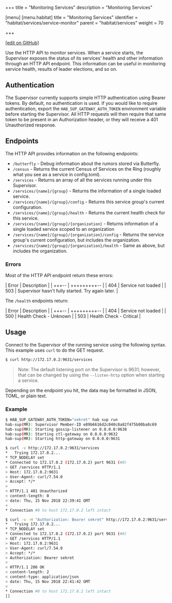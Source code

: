 +++
title = "Monitoring Services"
description = "Monitoring Services"

[menu]
  [menu.habitat]
    title = "Monitoring Services"
    identifier = "habitat/services/service-monitor"
    parent = "habitat/services"
    weight = 70

+++

[\[edit on GitHub\]](https://github.com/habitat-sh/habitat/blob/master/components/docs-chef-io/content/habitat/service_monitor.md)

Use the HTTP API to monitor services. When a service starts, the Supervisor exposes the status of its services' health and other information through an HTTP API endpoint. This information can be useful in monitoring service health, results of leader elections, and so on.

## Authentication

The Supervisor currently supports simple HTTP authentication using Bearer tokens. By default, no authentication is used. If you would like to require authentication, export the `HAB_SUP_GATEWAY_AUTH_TOKEN` environment variable before starting the Supervisor. All HTTP requests will then require that same token to be present in an Authorization header, or they will receive a 401 Unauthorized response.

## Endpoints

The HTTP API provides information on the following endpoints:

* `/butterfly` - Debug information about the rumors stored via Butterfly.
* `/census` - Returns the current Census of Services on the Ring (roughly what you see as a service in config.toml).
* `/services` - Returns an array of all the services running under this Supervisor.
* `/services/{name}/{group}` - Returns the information of a single loaded service.
* `/services/{name}/{group}/config` - Returns this service group's current configuration.
* `/services/{name}/{group}/health` - Returns the current health check for this service.
* `/services/{name}/{group}/{organization}` - Returns information of a single loaded service scoped to an organization
* `/services/{name}/{group}/{organization}/config` - Returns the service group's current configuration, but includes the organization.
* `/services/{name}/{group}/{organization}/health` - Same as above, but includes the organization.

### Errors

Most of the HTTP API endpoint return these errors:

| Error | Description |
| +++-- | +++++++++-- |
| 404 | Service not loaded |
| 503 | Supervisor hasn't fully started. Try again later. |

The `/health` endpoints return:

| Error | Description |
| +++-- | +++++++++-- |
| 404 | Service not loaded |
| 500 | Health Check - Unknown |
| 503 | Health Check - Critical |

## Usage

Connect to the Supervisor of the running service using the following syntax. This example uses `curl` to do the GET request.

```bash
$ curl http://172.17.0.2:9631/services
```

> Note: The default listening port on the Supervisor is 9631; however, that can be changed by using the `--listen-http` option when starting a service.

Depending on the endpoint you hit, the data may be formatted in JSON, TOML, or plain text.

### Example

```bash
$ HAB_SUP_GATEWAY_AUTH_TOKEN="sekret" hab sup run
hab-sup(MR): Supervisor Member-ID e89b6616d2c040c8a82f475b00ba8c69
hab-sup(MR): Starting gossip-listener on 0.0.0.0:9638
hab-sup(MR): Starting ctl-gateway on 0.0.0.0:9632
hab-sup(MR): Starting http-gateway on 0.0.0.0:9631
```

```bash
$ curl -v http://172.17.0.2:9631/services
*   Trying 172.17.0.2...
* TCP_NODELAY set
* Connected to 172.17.0.2 (172.17.0.2) port 9631 (#0)
> GET /services HTTP/1.1
> Host: 172.17.0.2:9631
> User-Agent: curl/7.54.0
> Accept: */*
>
< HTTP/1.1 401 Unauthorized
< content-length: 0
< date: Thu, 15 Nov 2018 22:39:41 GMT
<
* Connection #0 to host 172.17.0.2 left intact
```

```bash
$ curl -v -H "Authorization: Bearer sekret" http://172.17.0.2:9631/services
*   Trying 172.17.0.2...
* TCP_NODELAY set
* Connected to 172.17.0.2 (172.17.0.2) port 9631 (#0)
> GET /services HTTP/1.1
> Host: 172.17.0.2:9631
> User-Agent: curl/7.54.0
> Accept: */*
> Authorization: Bearer sekret
>
< HTTP/1.1 200 OK
< content-length: 2
< content-type: application/json
< date: Thu, 15 Nov 2018 22:41:42 GMT
<
* Connection #0 to host 172.17.0.2 left intact
[]
```
